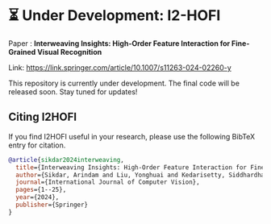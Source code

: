 

# ⏳ Under Development: I2-HOFI

Paper : **Interweaving Insights: High-Order Feature Interaction for Fine-Grained Visual Recognition** 

Link: https://link.springer.com/article/10.1007/s11263-024-02260-y

This repository is currently under development. The final code will be released soon. Stay tuned for updates!

## Citing I2HOFI
If you find I2HOFI useful in your research, please use the following BibTeX entry for citation.

```BibTeX
@article{sikdar2024interweaving,
  title={Interweaving Insights: High-Order Feature Interaction for Fine-Grained Visual Recognition},
  author={Sikdar, Arindam and Liu, Yonghuai and Kedarisetty, Siddhardha and Zhao, Yitian and Ahmed, Amr and Behera, Ardhendu},
  journal={International Journal of Computer Vision},
  pages={1--25},
  year={2024},
  publisher={Springer}
}
```
